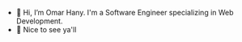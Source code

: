 - 👋 Hi, I’m Omar Hany. I'm a Software Engineer specializing in Web Development.
- 👀 Nice to see ya'll 

<!---
Omar-Hanyy14/Omar-Hanyy14 is a ✨ special ✨ repository because its `README.md` (this file) appears on your GitHub profile.
You can click the Preview link to take a look at your changes.
--->

